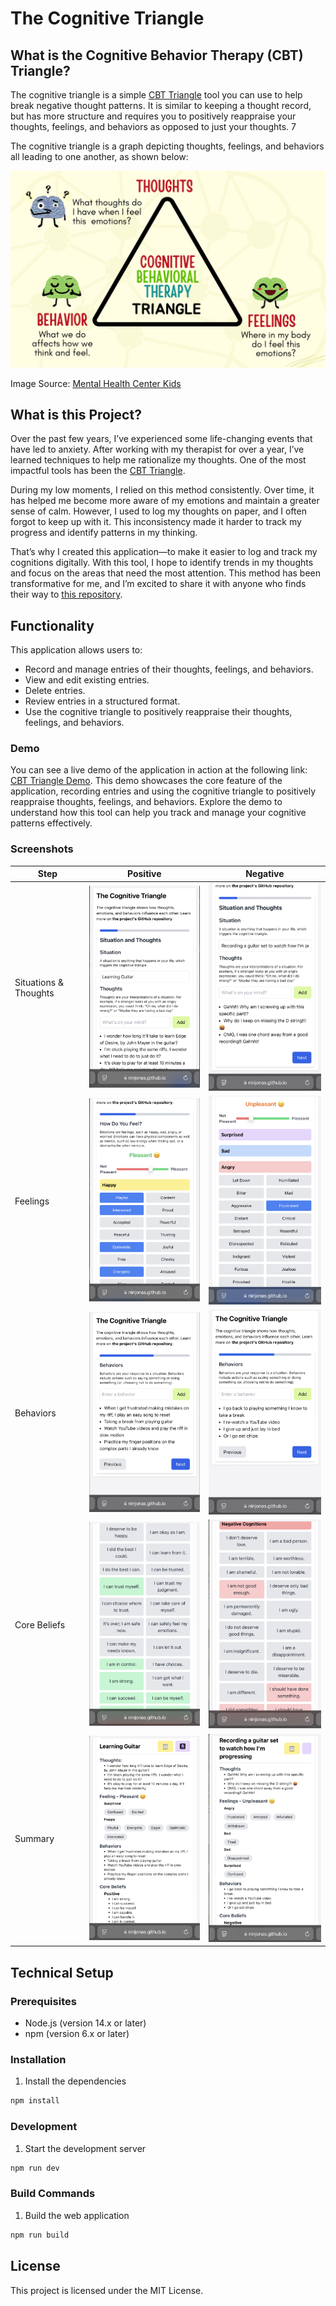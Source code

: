 # The Cognitive Triangle

## What is the Cognitive Behavior Therapy (CBT) Triangle?

The cognitive triangle is a simple [CBT Triangle](https://aanmc.org/naturopathic-medicine/cognitive-triangle-cbt/) tool you can use to help break negative thought
patterns. It is similar to keeping a thought record, but has more structure and requires you to positively reappraise your thoughts, feelings, and behaviors as opposed to
just your thoughts. 7

The cognitive triangle is a graph depicting thoughts, feelings, and behaviors all leading to one another, as shown below:

<img src="doc/Cognitive_Triangle.png" />

Image Source: [Mental Health Center Kids](https://mentalhealthcenterkids.com/blogs/articles/cbt-triangle/)

## What is this Project?

Over the past few years, I’ve experienced some life-changing events that have led to anxiety. After working with my therapist for over a year, I’ve learned techniques to
help me rationalize my thoughts. One of the most impactful tools has been the [CBT Triangle](https://aanmc.org/naturopathic-medicine/cognitive-triangle-cbt/).

During my low moments, I relied on this method consistently. Over time, it has helped me become more aware of my emotions and maintain a greater sense of calm. However, I
used to log my thoughts on paper, and I often forgot to keep up with it. This inconsistency made it harder to track my progress and identify patterns in my thinking.

That’s why I created this application—to make it easier to log and track my cognitions digitally. With this tool, I hope to identify trends in my thoughts and focus on
the areas that need the most attention. This method has been transformative for me, and I’m excited to share it with anyone who finds their way to
[this repository](https://github.com/ninjonas/cbt-triangle).

## Functionality

This application allows users to:

- Record and manage entries of their thoughts, feelings, and behaviors.
- View and edit existing entries.
- Delete entries.
- Review entries in a structured format.
- Use the cognitive triangle to positively reappraise their thoughts, feelings, and behaviors.

### Demo

You can see a live demo of the application in action at the following link: [CBT Triangle Demo](https://ninjonas.github.io/cbt-triangle/). This demo showcases the core
feature of the application, recording entries and using the cognitive triangle to positively reappraise thoughts, feelings, and behaviors. Explore the demo to understand
how this tool can help you track and manage your cognitive patterns effectively.

### Screenshots

| Step                  | Positive                                   | Negative                                   |
| --------------------- | ------------------------------------------ | ------------------------------------------ |
| Situations & Thoughts | <img src="doc/positive1.png" width="300"/> | <img src="doc/negative1.png" width="300"/> |
| Feelings              | <img src="doc/positive2.png" width="300"/> | <img src="doc/negative2.png" width="300"/> |
| Behaviors             | <img src="doc/positive3.png" width="300"/> | <img src="doc/negative3.png" width="300"/> |
| Core Beliefs          | <img src="doc/positive4.png" width="300"/> | <img src="doc/negative4.png" width="300"/> |
| Summary               | <img src="doc/positive5.png" width="300"/> | <img src="doc/negative5.png" width="300"/> |

## Technical Setup

### Prerequisites

- Node.js (version 14.x or later)
- npm (version 6.x or later)

### Installation

1. Install the dependencies

```sh
npm install
```

### Development

1. Start the development server

```sh
npm run dev
```

### Build Commands

1. Build the web application

```sh
npm run build
```

## License

This project is licensed under the MIT License.
